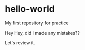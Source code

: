 # hello-world
My first repository for practice

Hey Hey, did I made any mistakes??

Let's review it.
